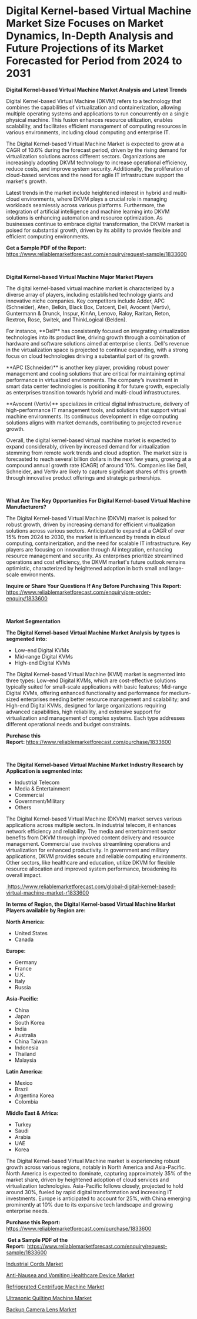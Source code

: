 <p><h1>Digital Kernel-based Virtual Machine Market Size Focuses on Market Dynamics, In-Depth Analysis and Future Projections of its Market Forecasted for Period from 2024 to 2031</h1></p><p><strong>Digital Kernel-based Virtual Machine Market Analysis and Latest Trends</strong></p>
<p><p>Digital Kernel-based Virtual Machine (DKVM) refers to a technology that combines the capabilities of virtualization and containerization, allowing multiple operating systems and applications to run concurrently on a single physical machine. This fusion enhances resource utilization, enables scalability, and facilitates efficient management of computing resources in various environments, including cloud computing and enterprise IT.</p><p>The Digital Kernel-based Virtual Machine Market is expected to grow at a CAGR of 10.6% during the forecast period, driven by the rising demand for virtualization solutions across different sectors. Organizations are increasingly adopting DKVM technology to increase operational efficiency, reduce costs, and improve system security. Additionally, the proliferation of cloud-based services and the need for agile IT infrastructure support the market's growth. </p><p>Latest trends in the market include heightened interest in hybrid and multi-cloud environments, where DKVM plays a crucial role in managing workloads seamlessly across various platforms. Furthermore, the integration of artificial intelligence and machine learning into DKVM solutions is enhancing automation and resource optimization. As businesses continue to embrace digital transformation, the DKVM market is poised for substantial growth, driven by its ability to provide flexible and efficient computing environments.</p></p>
<p><strong>Get a Sample PDF of the Report:&nbsp;</strong> <a href="https://www.reliablemarketforecast.com/enquiry/request-sample/1833600?utm_campaign=1130&utm_medium=2&utm_source=Github&utm_content=ia&utm_term=17102024&utm_id=digital-kernel-based-virtual-machine">https://www.reliablemarketforecast.com/enquiry/request-sample/1833600</a></p>
<p>&nbsp;</p>
<p><strong>Digital Kernel-based Virtual Machine Major Market Players</strong></p>
<p><p>The digital kernel-based virtual machine market is characterized by a diverse array of players, including established technology giants and innovative niche companies. Key competitors include Adder, APC (Schneider), Aten, Belkin, Black Box, Datcent, Dell, Avocent (Vertiv), Guntermann & Drunck, Inspur, KinAn, Lenovo, Raloy, Raritan, Reton, Rextron, Rose, Switek, and ThinkLogical (Belden). </p><p>For instance, **Dell** has consistently focused on integrating virtualization technologies into its product line, driving growth through a combination of hardware and software solutions aimed at enterprise clients. Dell's revenue in the virtualization space is projected to continue expanding, with a strong focus on cloud technologies driving a substantial part of its growth.</p><p>**APC (Schneider)** is another key player, providing robust power management and cooling solutions that are critical for maintaining optimal performance in virtualized environments. The company’s investment in smart data center technologies is positioning it for future growth, especially as enterprises transition towards hybrid and multi-cloud infrastructures.</p><p>**Avocent (Vertiv)** specializes in critical digital infrastructure, delivery of high-performance IT management tools, and solutions that support virtual machine environments. Its continuous development in edge computing solutions aligns with market demands, contributing to projected revenue growth.</p><p>Overall, the digital kernel-based virtual machine market is expected to expand considerably, driven by increased demand for virtualization stemming from remote work trends and cloud adoption. The market size is forecasted to reach several billion dollars in the next few years, growing at a compound annual growth rate (CAGR) of around 10%. Companies like Dell, Schneider, and Vertiv are likely to capture significant shares of this growth through innovative product offerings and strategic partnerships.</p></p>
<p>&nbsp;</p>
<p><strong>What Are The Key Opportunities For Digital Kernel-based Virtual Machine Manufacturers?</strong></p>
<p><p>The Digital Kernel-based Virtual Machine (DKVM) market is poised for robust growth, driven by increasing demand for efficient virtualization solutions across various sectors. Anticipated to expand at a CAGR of over 15% from 2024 to 2030, the market is influenced by trends in cloud computing, containerization, and the need for scalable IT infrastructure. Key players are focusing on innovation through AI integration, enhancing resource management and security. As enterprises prioritize streamlined operations and cost efficiency, the DKVM market's future outlook remains optimistic, characterized by heightened adoption in both small and large-scale environments.</p></p>
<p><strong>Inquire or Share Your Questions If Any Before Purchasing This Report:</strong> <a href="https://www.reliablemarketforecast.com/enquiry/pre-order-enquiry/1833600?utm_campaign=1130&utm_medium=2&utm_source=Github&utm_content=ia&utm_term=17102024&utm_id=digital-kernel-based-virtual-machine">https://www.reliablemarketforecast.com/enquiry/pre-order-enquiry/1833600</a></p>
<p>&nbsp;</p>
<p><strong>Market Segmentation</strong></p>
<p><strong>The Digital Kernel-based Virtual Machine Market Analysis by types is segmented into:</strong></p>
<p><ul><li>Low-end Digital KVMs</li><li>Mid-range Digital KVMs</li><li>High-end Digital KVMs</li></ul></p>
<p><p>The Digital Kernel-based Virtual Machine (KVM) market is segmented into three types: Low-end Digital KVMs, which are cost-effective solutions typically suited for small-scale applications with basic features; Mid-range Digital KVMs, offering enhanced functionality and performance for medium-sized enterprises needing better resource management and scalability; and High-end Digital KVMs, designed for large organizations requiring advanced capabilities, high reliability, and extensive support for virtualization and management of complex systems. Each type addresses different operational needs and budget constraints.</p></p>
<p><strong>Purchase this Report:&nbsp;</strong><a href="https://www.reliablemarketforecast.com/purchase/1833600?utm_campaign=1130&utm_medium=2&utm_source=Github&utm_content=ia&utm_term=17102024&utm_id=digital-kernel-based-virtual-machine">https://www.reliablemarketforecast.com/purchase/1833600</a></p>
<p>&nbsp;</p>
<p><strong>The Digital Kernel-based Virtual Machine Market Industry Research by Application is segmented into:</strong></p>
<p><ul><li>Industrial Telecom</li><li>Media & Entertainment</li><li>Commercial</li><li>Government/Military</li><li>Others</li></ul></p>
<p><p>The Digital Kernel-based Virtual Machine (DKVM) market serves various applications across multiple sectors. In industrial telecom, it enhances network efficiency and reliability. The media and entertainment sector benefits from DKVM through improved content delivery and resource management. Commercial use involves streamlining operations and virtualization for enhanced productivity. In government and military applications, DKVM provides secure and reliable computing environments. Other sectors, like healthcare and education, utilize DKVM for flexible resource allocation and improved system performance, broadening its overall impact.</p></p>
<p><a href="https://www.reliablemarketforecast.com/global-digital-kernel-based-virtual-machine-market-r1833600?utm_campaign=1130&utm_medium=2&utm_source=Github&utm_content=ia&utm_term=17102024&utm_id=digital-kernel-based-virtual-machine">&nbsp;https://www.reliablemarketforecast.com/global-digital-kernel-based-virtual-machine-market-r1833600</a></p>
<p><strong>In terms of Region, the Digital Kernel-based Virtual Machine Market Players available by Region are:</strong></p>
<p>
    <p> <strong> North America: </strong>
        <ul>
            <li>United States</li>
            <li>Canada</li>
        </ul>
        </p> 
    <p> <strong> Europe: </strong>
        <ul>
            <li>Germany</li>
            <li>France</li>
            <li>U.K.</li>
            <li>Italy</li>
            <li>Russia</li>
        </ul>
        </p> 
    <p> <strong> Asia-Pacific: </strong>
        <ul>
            <li>China</li>
            <li>Japan</li>
            <li>South Korea</li>
            <li>India</li>
            <li>Australia</li>
            <li>China Taiwan</li>
            <li>Indonesia</li>
            <li>Thailand</li>
            <li>Malaysia</li>
        </ul>
        </p> 
    <p> <strong> Latin America: </strong>
        <ul>
            <li>Mexico</li>
            <li>Brazil</li>
            <li>Argentina Korea</li>
            <li>Colombia</li>
        </ul>
        </p> 
    <p> <strong> Middle East & Africa: </strong>
        <ul>
            <li>Turkey</li>
            <li>Saudi</li>
            <li>Arabia</li>
            <li>UAE</li>
            <li>Korea</li>
        </ul>
    </p>
    </p>
<p><p>The Digital Kernel-based Virtual Machine market is experiencing robust growth across various regions, notably in North America and Asia-Pacific. North America is expected to dominate, capturing approximately 35% of the market share, driven by heightened adoption of cloud services and virtualization technologies. Asia-Pacific follows closely, projected to hold around 30%, fueled by rapid digital transformation and increasing IT investments. Europe is anticipated to account for 25%, with China emerging prominently at 10% due to its expansive tech landscape and growing enterprise needs.</p></p>
<p><strong>Purchase this Report: </strong><a href="https://www.reliablemarketforecast.com/purchase/1833600?utm_campaign=1130&utm_medium=2&utm_source=Github&utm_content=ia&utm_term=17102024&utm_id=digital-kernel-based-virtual-machine">https://www.reliablemarketforecast.com/purchase/1833600</a></p>
<p>&nbsp;<strong>Get a Sample PDF of the Report:&nbsp;&nbsp;</strong><a href="https://www.reliablemarketforecast.com/enquiry/request-sample/1833600?utm_campaign=1130&utm_medium=2&utm_source=Github&utm_content=ia&utm_term=17102024&utm_id=digital-kernel-based-virtual-machine">https://www.reliablemarketforecast.com/enquiry/request-sample/1833600</a></p>
<p><strong></strong></p>
<p><p><a href="https://www.linkedin.com/pulse/global-industrial-cords-market-exploring-share-trends-future-0gzrf?utm_campaign=1130&utm_medium=2&utm_source=Github&utm_content=ia&utm_term=17102024&utm_id=digital-kernel-based-virtual-machine">Industrial Cords Market</a></p><p><a href="https://github.com/hentonwytandusyl0/Market-Research-Report-List-1/blob/main/anti-nausea-and-vomiting-healthcare-device-market.md?utm_campaign=1130&utm_medium=2&utm_source=Github&utm_content=ia&utm_term=17102024&utm_id=digital-kernel-based-virtual-machine">Anti-Nausea and Vomiting Healthcare Device Market</a></p><p><a href="https://issuu.com/reportprime-2/docs/refrigerated-centrifuge-machine-mar_1ab33484450904?utm_campaign=1130&utm_medium=2&utm_source=Github&utm_content=ia&utm_term=17102024&utm_id=digital-kernel-based-virtual-machine">Refrigerated Centrifuge Machine Market</a></p><p><a href="https://issuu.com/reportprime-2/docs/ultrasonic-quilting-machine-market-_1a6243316f8229?utm_campaign=1130&utm_medium=2&utm_source=Github&utm_content=ia&utm_term=17102024&utm_id=digital-kernel-based-virtual-machine">Ultrasonic Quilting Machine Market</a></p><p><a href="https://www.linkedin.com/pulse/backup-camera-lens-market-outlook-current-assessment-future-5smce?utm_campaign=1130&utm_medium=2&utm_source=Github&utm_content=ia&utm_term=17102024&utm_id=digital-kernel-based-virtual-machine">Backup Camera Lens Market</a></p></p>
